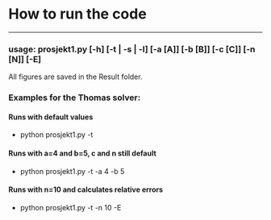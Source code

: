# How to run the code
---------------------

### usage: prosjekt1.py [-h] [-t | -s | -l] [-a [A]] [-b [B]] [-c [C]] [-n [N]] [-E]

All figures are saved in the Result folder.

### **Examples for the Thomas solver:**

#### Runs with default values
* python prosjekt1.py -t           

#### Runs with a=4 and b=5, c and n still default
* python prosjekt1.py -t -a 4 -b 5  

#### Runs with n=10 and calculates relative errors
* python prosjekt1.py -t -n 10 -E
